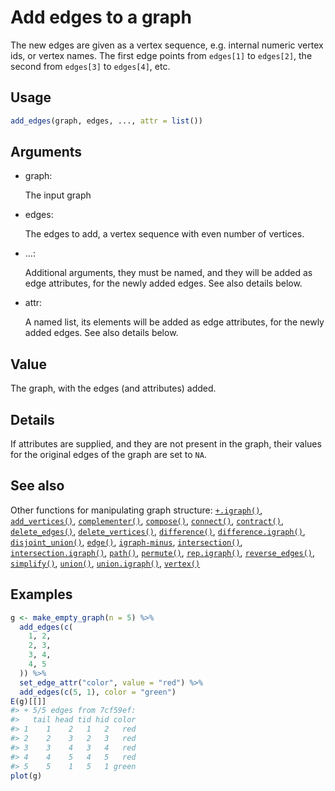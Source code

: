 # Add edges to a graph

The new edges are given as a vertex sequence, e.g. internal numeric
vertex ids, or vertex names. The first edge points from `edges[1]` to
`edges[2]`, the second from `edges[3]` to `edges[4]`, etc.

## Usage

``` r
add_edges(graph, edges, ..., attr = list())
```

## Arguments

- graph:

  The input graph

- edges:

  The edges to add, a vertex sequence with even number of vertices.

- ...:

  Additional arguments, they must be named, and they will be added as
  edge attributes, for the newly added edges. See also details below.

- attr:

  A named list, its elements will be added as edge attributes, for the
  newly added edges. See also details below.

## Value

The graph, with the edges (and attributes) added.

## Details

If attributes are supplied, and they are not present in the graph, their
values for the original edges of the graph are set to `NA`.

## See also

Other functions for manipulating graph structure:
[`+.igraph()`](https://r.igraph.org/reference/plus-.igraph.md),
[`add_vertices()`](https://r.igraph.org/reference/add_vertices.md),
[`complementer()`](https://r.igraph.org/reference/complementer.md),
[`compose()`](https://r.igraph.org/reference/compose.md),
[`connect()`](https://r.igraph.org/reference/ego.md),
[`contract()`](https://r.igraph.org/reference/contract.md),
[`delete_edges()`](https://r.igraph.org/reference/delete_edges.md),
[`delete_vertices()`](https://r.igraph.org/reference/delete_vertices.md),
[`difference()`](https://r.igraph.org/reference/difference.md),
[`difference.igraph()`](https://r.igraph.org/reference/difference.igraph.md),
[`disjoint_union()`](https://r.igraph.org/reference/disjoint_union.md),
[`edge()`](https://r.igraph.org/reference/edge.md),
[`igraph-minus`](https://r.igraph.org/reference/igraph-minus.md),
[`intersection()`](https://r.igraph.org/reference/intersection.md),
[`intersection.igraph()`](https://r.igraph.org/reference/intersection.igraph.md),
[`path()`](https://r.igraph.org/reference/path.md),
[`permute()`](https://r.igraph.org/reference/permute.md),
[`rep.igraph()`](https://r.igraph.org/reference/rep.igraph.md),
[`reverse_edges()`](https://r.igraph.org/reference/reverse_edges.md),
[`simplify()`](https://r.igraph.org/reference/simplify.md),
[`union()`](https://r.igraph.org/reference/union.md),
[`union.igraph()`](https://r.igraph.org/reference/union.igraph.md),
[`vertex()`](https://r.igraph.org/reference/vertex.md)

## Examples

``` r
g <- make_empty_graph(n = 5) %>%
  add_edges(c(
    1, 2,
    2, 3,
    3, 4,
    4, 5
  )) %>%
  set_edge_attr("color", value = "red") %>%
  add_edges(c(5, 1), color = "green")
E(g)[[]]
#> + 5/5 edges from 7cf59ef:
#>   tail head tid hid color
#> 1    1    2   1   2   red
#> 2    2    3   2   3   red
#> 3    3    4   3   4   red
#> 4    4    5   4   5   red
#> 5    5    1   5   1 green
plot(g)
```
